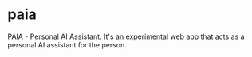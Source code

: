 # paia
PAIA - Personal AI Assistant. It's an experimental web app that acts as a personal AI assistant for the person.
